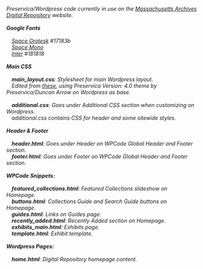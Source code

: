 <i>Preservica/Wordpress code currently in use on the <a href="https://digitalarchives.sec.state.ma.us/">Massachusetts Archives Digital Repository</a> website.
<br><br>
<b>Google Fonts</b><br><br>
&emsp;<a href="https://fonts.google.com/specimen/Space+Grotesk">Space Grotesk</a> #17183b<br>
&emsp;<a href="https://fonts.google.com/specimen/Space+Mono">Space Mono</a><br>
&emsp;<a href="https://fonts.google.com/specimen/Inter">Inter</a> #181818<br>
<br>
<b>Main CSS</b><br><br>
&emsp;<b>main_layout.css</b>: Stylesheet for main Wordpress layout.<br>
&emsp;<i>Edited from <a href="https://github.com/preservica/universal-access-css/tree/master/base-preservica-theme">these</a>, using Preservica Version: 4.0 theme by Preservica/Duncan Arrow on Wordpress as base.</i><br><br>
&emsp;<b>additional.css</b>: Goes under Additional CSS section when customizing on Wordpress.<br>
&emsp;<i>additional.css contains CSS for header and some sitewide styles.</i><br>
<br>
<b>Header & Footer</b><br><br>
&emsp;<b>header.html</b>: Goes under Header on WPCode Global Header and Footer section.<br>
&emsp;<b>footer.html</b>: Goes under Footer on WPCode Global Header and Footer section.<br>
<br>
<b>WPCode Snippets:</b><br><br>
&emsp;<b>featured_collections.html</b>: Featured Collections slideshow on Homepage.<br>
&emsp;<b>buttons.html</b>: Collections Guide and Search Guide buttons on Homepage.<br>
&emsp;<b>guides.html</b>: Links on Guides page.<br>
&emsp;<b>recently_added.html</b>: Recently Added section on Homepage.<br>
&emsp;<b>exhibits_main.html</b>: Exhibits page.<br>
&emsp;<b>template.html</b>: Exhibit template.<br>
<br>
<b>Wordpress Pages:</b><br><br>
&emsp;<b>home.html</b>: Digital Repository homepage content.
